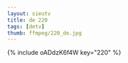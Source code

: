 ```yaml
--- 
layout: sieutv
title: de 220
tags: [detv]
thumb: ffmpeg/220_de.jpg
---
```

{% include oADdzK6f4W key="220" %} 
